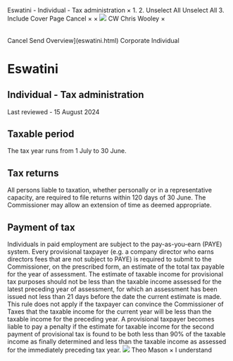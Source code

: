 Eswatini - Individual - Tax administration
×
1.
2.
Unselect All
Unselect All
3.
Include Cover Page
Cancel
×
×
![](-/media/world-wide-tax-summaries/attachments/global---chris-wooley.ashx%3Frev=ac5e5f3223b34096b1afc2a6009c7320&revision=ac5e5f32-23b3-4096-b1af-c2a6009c7320&hash=859B7ADC84DC2CBEC9760E9E6EE7DE6D0A8BFCDF)
CW
Chris Wooley
×
######
Cancel
Send
Overview](eswatini.html)
Corporate
Individual
# Eswatini
## Individual - Tax administration
Last reviewed - 15 August 2024
## Taxable period
The tax year runs from 1 July to 30 June.
## Tax returns
All persons liable to taxation, whether personally or in a representative capacity, are required to file returns within 120 days of 30 June. The Commissioner may allow an extension of time as deemed appropriate.
## Payment of tax
Individuals in paid employment are subject to the pay-as-you-earn (PAYE) system.
Every provisional taxpayer (e.g. a company director who earns directors fees that are not subject to PAYE) is required to submit to the Commissioner, on the prescribed form, an estimate of the total tax payable for the year of assessment. The estimate of taxable income for provisional tax purposes should not be less than the taxable income assessed for the latest preceding year of assessment, for which an assessment has been issued not less than 21 days before the date the current estimate is made. This rule does not apply if the taxpayer can convince the Commissioner of Taxes that the taxable income for the current year will be less than the taxable income for the preceding year.
A provisional taxpayer becomes liable to pay a penalty if the estimate for taxable income for the second payment of provisional tax is found to be both less than 90% of the taxable income as finally determined and less than the taxable income as assessed for the immediately preceding tax year.
![](-/media/world-wide-tax-summaries/attachments/swaziland---theo-mason.ashx%3Frev=d3b8963e84b6442aaf0b4b3b2da3759e&revision=d3b8963e-84b6-442a-af0b-4b3b2da3759e&hash=74D2CCFDB0DC50D66F0450DECF19F5D2411B1F43)
Theo Mason
×
I understand